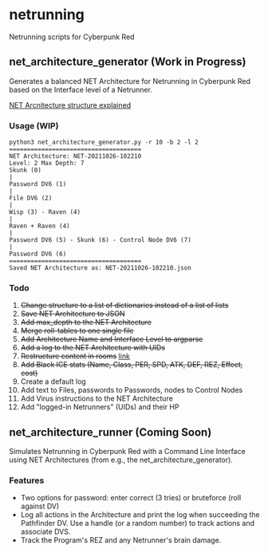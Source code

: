 # netrunning
Netrunning scripts for Cyberpunk Red

## net\_architecture\_generator (Work in Progress)
Generates a balanced NET Architecture for Netrunning in Cyberpunk Red based on the Interface level of a Netrunner.

[NET Arcnitecture structure explained](documentation.md)

### Usage (WIP)
```
python3 net_architecture_generator.py -r 10 -b 2 -l 2
=====================================
NET Architecture: NET-20211026-102210
Level: 2 Max Depth: 7
Skunk (0) 
|
Password DV6 (1) 
|
File DV6 (2) 
|
Wisp (3) - Raven (4) 
|
Raven + Raven (4) 
|
Password DV6 (5) - Skunk (6) - Control Node DV6 (7) 
|
Password DV6 (6) 
=====================================
Saved NET Architecture as: NET-20211026-102210.json
```

### Todo
1. ~~Change structure to a list of dictionaries instead of a list of lists~~
2. ~~Save NET Architecture to JSON~~
3. ~~Add max\_depth to the NET Architecture~~
4. ~~Merge roll-tables to one single file~~
5. ~~Add Architecture Name and Interface Level to argparse~~
6. ~~Add a log to the NET Architecture with UIDs~~
7. ~~Restructure content in rooms~~ [link](documentation.md)
8. ~~Add Black ICE stats (Name, Class, PER, SPD, ATK, DEF, REZ, Effect, cost)~~
9. Create a default log
10. Add text to Files, passwords to Passwords, nodes to Control Nodes
11. Add Virus instructions to the NET Architecture
12. Add "logged-in Netrunners" (UIDs) and their HP

## net\_architecture\_runner (Coming Soon)
Simulates Netrunning in Cyberpunk Red with a Command Line Interface using NET Architectures (from e.g., the net\_architecture\_generator).

### Features
- Two options for password: enter correct (3 tries) or bruteforce (roll against DV)
- Log all actions in the Architecture and print the log when succeeding the Pathfinder DV. Use a handle (or a random number) to track actions and associate DVS.
- Track the Program's REZ and any Netrunner's brain damage.   
